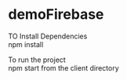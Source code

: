 # demoFirebase

TO Install Dependencies <br>
npm install

To run the project <br>
npm start from the client directory